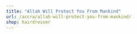 ```yaml
---
title: "Allah Will Protect You From Mankind"
url: /accra/allah-will-protect-you-from-mankind/
shop: hairdresser
---
```

